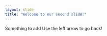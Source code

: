 ```yaml
---
layout: slide
title: "Welcome to our second slide!"
---
```

Something to add
Use the left arrow to go back!
